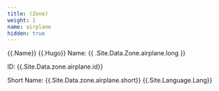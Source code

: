 ```yaml
---
title: (Zone) 
weight: 1
name: airplane
hidden: true
---
```


{{.Name}} {{.Hugo}}
Name: {{ .Site.Data.Zone.airplane.long }}

ID: {{.Site.Data.zone.airplane.id}}

Short Name: {{.Site.Data.zone.airplane.short}}
{{.Site.Language.Lang}}